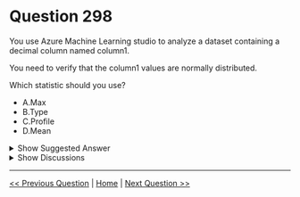 # Question 298

You use Azure Machine Learning studio to analyze a dataset containing a decimal column named column1.

You need to verify that the column1 values are normally distributed.

Which statistic should you use?

- A.Max
- B.Type
- C.Profile
- D.Mean

<details>
  <summary>Show Suggested Answer</summary>

<strong>C</strong><br>

</details>

<details>
  <summary>Show Discussions</summary>

<blockquote><p><strong>Mal42</strong> <code>(Thu 22 Aug 2024 09:06)</code> - <em>Upvotes: 4</em></p><p>On exam 18 Aug 2023</p></blockquote>
<blockquote><p><strong>fqc</strong> <code>(Mon 20 May 2024 10:31)</code> - <em>Upvotes: 2</em></p><p>Profile is correct</p></blockquote>

</details>

---

[<< Previous Question](question_297.md) | [Home](../index.md) | [Next Question >>](question_299.md)
